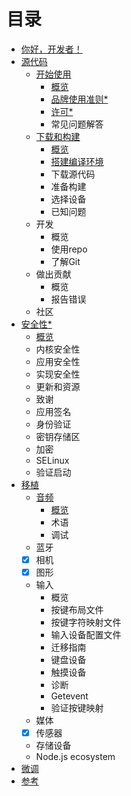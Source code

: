 # 目录

* [你好，开发者！](README.md)
* [源代码](source/getting_started/overview.md)
	* [开始使用](source/getting_started/overview.md)
		* [概览](source/getting_started/overview.md)
		* [品牌使用准则*](source/getting_started/brand_guidelines.md)
		* [许可*](source/getting_started/licenses.md)
		* 常见问题解答
	* [下载和构建](source/downloading_building/requirements.md)
		* [概览](source/downloading_building/requirements.md)
		* [搭建编译环境](source/downloading_building/build_env.md)
		* 下载源代码
		* 准备构建
		* 选择设备
		* 已知问题
	* 开发
		* 概览
		* 使用repo
		* 了解Git
	* 做出贡献
		* 概览
		* 报告错误	
	* 社区
* [安全性*](security/overview.md)
	* [概览](security/overview.md)
	* 内核安全性
	* 应用安全性
	* 实现安全性
	* 更新和资源
	* 致谢
	* 应用签名
	* 身份验证
	* 密钥存储区
	* 加密
	* SELinux
	* 验证启动
* [移植](porting/overview.md)
	* [音频](porting/overview.md)
		* [概览](porting/overview.md)
		* 术语
		* 调试
	* 蓝牙
	* [X] 相机
	* [X] 图形
	* 输入
		* 概览
		* 按键布局文件
		* 按键字符映射文件
		* 输入设备配置文件
		* 迁移指南
		* 键盘设备
		* 触摸设备
		* 诊断
		* Getevent
		* 验证按键映射
	* 媒体
	* [X] 传感器
	* 存储设备
	* Node.js ecosystem
* [微调](tuning/overview.md)
* [参考](reference/overview.md)
